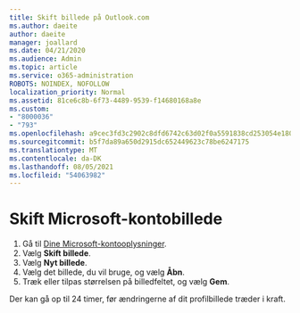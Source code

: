 ```yaml
---
title: Skift billede på Outlook.com
ms.author: daeite
author: daeite
manager: joallard
ms.date: 04/21/2020
ms.audience: Admin
ms.topic: article
ms.service: o365-administration
ROBOTS: NOINDEX, NOFOLLOW
localization_priority: Normal
ms.assetid: 81ce6c8b-6f73-4489-9539-f14680168a8e
ms.custom:
- "8000036"
- "793"
ms.openlocfilehash: a9cec3fd3c2902c8dfd6742c63d02f0a5591838cd253054e18052cf67648ec1b
ms.sourcegitcommit: b5f7da89a650d2915dc652449623c78be6247175
ms.translationtype: MT
ms.contentlocale: da-DK
ms.lasthandoff: 08/05/2021
ms.locfileid: "54063982"
---
```

# <a name="change-your-microsoft-account-picture"></a>Skift Microsoft-kontobillede

1. Gå til [Dine Microsoft-kontooplysninger](https://go.microsoft.com/fwlink/p/?linkid=860841).
2. Vælg **Skift billede**.
3. Vælg **Nyt billede**.
4. Vælg det billede, du vil bruge, og vælg **Åbn**.
5. Træk eller tilpas størrelsen på billedfeltet, og vælg **Gem**.

Der kan gå op til 24 timer, før ændringerne af dit profilbillede træder i kraft.
